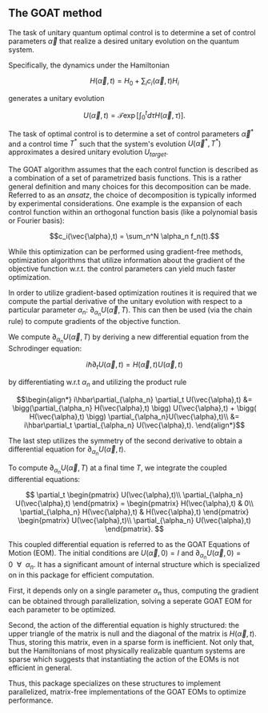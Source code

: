 ## The GOAT method

The task of unitary quantum optimal control is to determine a set of control parameters $\vec{\alpha}$ that realize a desired unitary evolution on the quantum system. 

Specifically, the dynamics under the Hamiltonian

```math
H(\vec{\alpha},t)  = H_0 + \sum_i c_i(\vec{\alpha},t) H_i
```

generates a unitary evolution

```math
U(\vec{\alpha},t) = \mathcal{T}\exp \bigg[ \int_0^t d\tau H(\vec{\alpha},\tau) \bigg].
```

The task of optimal control is to determine a set of control parameters $\vec{\alpha}^*$ and a control time $T^*$ such that the system's evolution $U(\vec{\alpha}^*, T^*)$ approximates a desired unitary evolution $U_{target}$. 

The GOAT algorithm assumes that the each control function is described as a combination of a set of parametrized basis functions. This is a rather general definition and many choices for this decomposition can be made. Referred to as an *ansatz*, the choice of decomposition is typically informed by experimental considerations. One example is the expansion of each control function within an orthogonal function basis (like a polynomial basis or Fourier basis):

```math
c_i(\vec{\alpha},t) = \sum_n^N \alpha_n f_n(t).
```

While this optimization can be performed using gradient-free methods, optimization algorithms that utilize information about the gradient of the objective function w.r.t. the control parameters can yield much faster optimization. 

In order to utilize gradient-based optimization routines it is required that we compute the partial derivative of the unitary evolution with respect to a particular parameter $\alpha_n$: $\partial_{\alpha_n} U({\vec{\alpha},T})$. This can then be used (via the chain rule) to compute gradients of the objective function. 

We compute $\partial_{\alpha_n} U({\vec{\alpha},T})$ by deriving a new differential equation from the Schrodinger equation:

```math
i\hbar \partial_t U(\vec{\alpha},t) = H(\vec{\alpha},t)U(\vec{\alpha},t)
```

by differentiating w.r.t $\alpha_n$ and utilizing the product rule

```math
\begin{align*}
i\hbar\partial_{\alpha_n} \partial_t U(\vec{\alpha},t) &= \bigg(\partial_{\alpha_n} H(\vec{\alpha},t) \bigg) U(\vec{\alpha},t) + \bigg( H(\vec{\alpha},t) \bigg) \partial_{\alpha_n}U(\vec{\alpha},t)\\
&= i\hbar\partial_t \partial_{\alpha_n} U(\vec{\alpha},t).
\end{align*}
```

The last step utilizes the symmetry of the second derivative to obtain a differential equation for $\partial_{\alpha_n} U(\vec{\alpha},t)$. 

To compute $\partial_{\alpha_n} U(\vec{\alpha},T)$ at a final time $T$, we integrate the coupled differential equations:

```math

\partial_t
\begin{pmatrix}
U(\vec{\alpha},t)\\
\partial_{\alpha_n} U(\vec{\alpha},t)
\end{pmatrix}

= 

\begin{pmatrix}
H(\vec{\alpha},t) & 0\\
\partial_{\alpha_n} H(\vec{\alpha},t) & H(\vec{\alpha},t)
\end{pmatrix}

\begin{pmatrix}
U(\vec{\alpha},t)\\
\partial_{\alpha_n} U(\vec{\alpha},t)
\end{pmatrix}.

```

This coupled differential equation is referred to as the GOAT Equations of Motion (EOM). The initial conditions are $U(\vec{\alpha},0) = I$ and $\partial_{\alpha_n} U(\vec{\alpha},0) = 0~ ~ \forall ~ ~ \alpha_n$. It has a significant amount of internal structure which is specialized on in this package for efficient computation.

First, it depends only on a single parameter $\alpha_n$ thus, computing the gradient can be obtained through parallelization, solving a seperate GOAT EOM for each parameter to be optimized. 

Second, the action of the differential equation is highly structured: the upper triangle of the matrix is null and the diagonal of the matrix is $H(\vec{\alpha},t)$. Thus, storing this matrix, even in a sparse form is inefficient. Not only that, but the Hamiltonians of most physically realizable quantum systems are sparse which suggests that instantiating the action of the EOMs is not efficient in general. 

Thus, this package specializes on these structures to implement parallelized, matrix-free implementations of the GOAT EOMs to optimize performance.